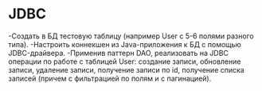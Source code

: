 # JDBC
-Создать в БД тестовую таблицу (например User c 5-6 полями разного типа).
-Настроить коннекшен из Java-приложения к БД с помощью JDBC-драйвера.
-Применив паттерн DAO, реализовать на JDBC операции по работе с таблицей User: создание записи, обновление записи, удаление записи, получение записи по id, получение списка записей (причем с фильтрацией по полям и с пагинацией).
